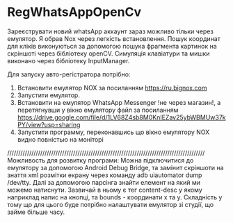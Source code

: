 # RegWhatsAppOpenCv

 Зареєструвати новий whatsApp аккаунт зараз можливо тільки через емулятор. Я обрав Nox через легкість встановлення.
Пошук координат для кліків виконуються за допомогою пошука фрагмента картинок на скріншоті через бібліотеку openCV.
Симуляція клавіатури та мишки виконано через бібліотеку InputManager.

Для запуску авто-регістратора потрібно:

1. Встановити емулятор NOX за посиланням https://ru.bignox.com
2. Запустити емулятор.
3. Встановити на емулятор WhatsApp Messenger !не через магазин!, а перетягнувши у вікно емулятору файл за посиланням https://drive.google.com/file/d/1LV68Z4sb8M0KnIEZav25ybWBMUw37kPY/view?usp=sharing
4. Запустити программу, переконавшись що вікно емулятору NOX видно повністью на моніторі

//////////////////////////////////////////////////////////////////////////////////////////
 Можливость для розвитку програми:
  Можна підключитися до емулятору за допомогою Android Debug Bridge, та замінит скріншоти на знаття xml розмітки екрану через команду adb uiautomator dump /dev/tty.
Далі за допомогою парсінга знайти елемент на який ми можемо натиснути. Зазвичай в ньому є тег content-desc у якому наприклад напис на кнопці, та bounds - координати x та y.
Складність у тому що для цього буде потрібно налаштувати емулятор зі студії, що займе більше часу.
